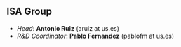 ## ISA Group

- *Head*: **Antonio Ruiz** (aruiz at us.es)
- *R&D Coordinator*: **Pablo Fernandez** (pablofm at us.es)
